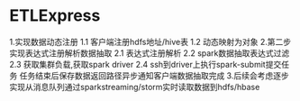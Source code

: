 # ETLExpress
1.实现数据动态注册
  1.1	客户端注册hdfs地址/hive表
  1.2	动态映射为对象
2.第二步实现表达式注册解析数据抽取
  2.1	表达式注册解析
  2.2	spark数据抽取表达式过滤
  2.3	获取集群负载,获取spark driver
  2.4	ssh到driver上执行spark-submit提交任务 任务结束后保存数据返回路径异步通知客户端数据抽取完成
3.后续会考虑逐步实现从消息队列通过sparkstreaming/storm实时读取数据到hdfs/hbase
  
